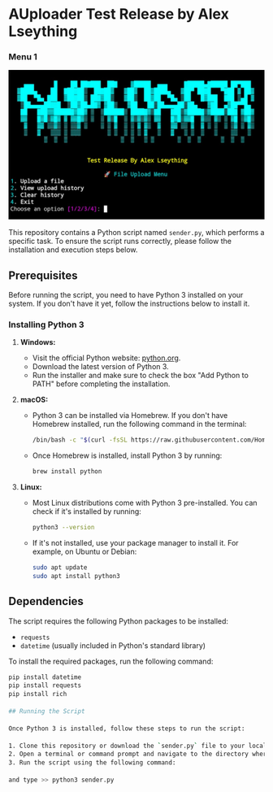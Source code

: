 # AUploader Test Release by Alex Lseything

### Menu 1
![Descrição da Foto 1](images/1.png)

This repository contains a Python script named `sender.py`, which performs a specific task. To ensure the script runs correctly, please follow the installation and execution steps below.

## Prerequisites

Before running the script, you need to have Python 3 installed on your system. If you don't have it yet, follow the instructions below to install it.

### Installing Python 3

1. **Windows:**
   - Visit the official Python website: [python.org](https://www.python.org/).
   - Download the latest version of Python 3.
   - Run the installer and make sure to check the box "Add Python to PATH" before completing the installation.

2. **macOS:**
   - Python 3 can be installed via Homebrew. If you don't have Homebrew installed, run the following command in the terminal:
     ```bash
     /bin/bash -c "$(curl -fsSL https://raw.githubusercontent.com/Homebrew/install/HEAD/install.sh)"
     ```
   - Once Homebrew is installed, install Python 3 by running:
     ```bash
     brew install python
     ```

3. **Linux:**
   - Most Linux distributions come with Python 3 pre-installed. You can check if it's installed by running:
     ```bash
     python3 --version
     ```
   - If it's not installed, use your package manager to install it. For example, on Ubuntu or Debian:
     ```bash
     sudo apt update
     sudo apt install python3
     ```

## Dependencies

The script requires the following Python packages to be installed:

- `requests`
- `datetime` (usually included in Python's standard library)

To install the required packages, run the following command:

```bash
pip install datetime
pip install requests
pip install rich

## Running the Script

Once Python 3 is installed, follow these steps to run the script:

1. Clone this repository or download the `sender.py` file to your local machine.
2. Open a terminal or command prompt and navigate to the directory where the script is located.
3. Run the script using the following command:
   
and type >> python3 sender.py
